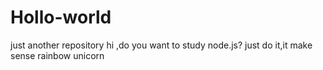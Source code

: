 # Hollo-world
just another repository
hi ,do you want to study node.js?
just do it,it make sense
rainbow unicorn

